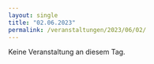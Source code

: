 ```yaml
---
layout: single
title: "02.06.2023"
permalink: /veranstaltungen/2023/06/02/
---
```


Keine Veranstaltung an diesem Tag.
